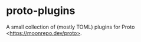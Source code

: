 # proto-plugins
A small collection of (mostly TOML) plugins for Proto &lt;https://moonrepo.dev/proto>.
